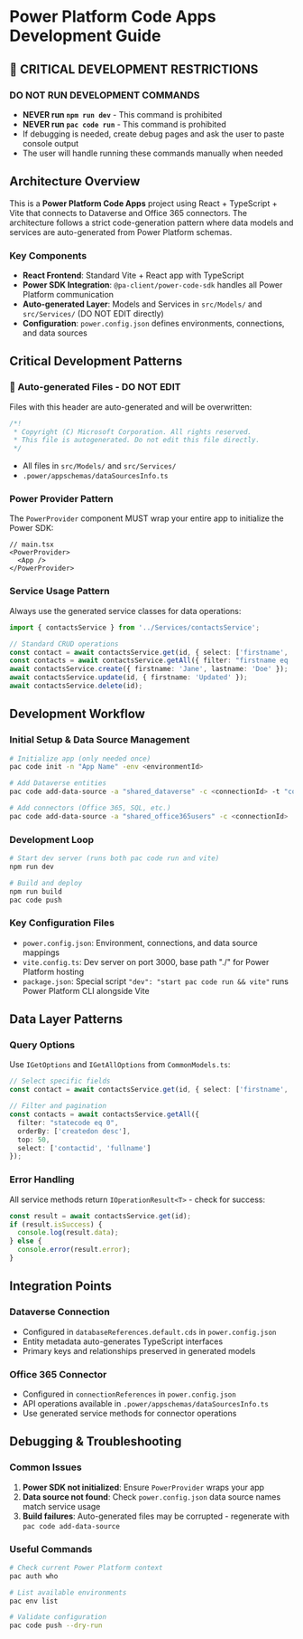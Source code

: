# Power Platform Code Apps Development Guide

## 🚨 CRITICAL DEVELOPMENT RESTRICTIONS

### **DO NOT RUN DEVELOPMENT COMMANDS**
- **NEVER run `npm run dev`** - This command is prohibited
- **NEVER run `pac code run`** - This command is prohibited
- If debugging is needed, create debug pages and ask the user to paste console output
- The user will handle running these commands manually when needed

## Architecture Overview

This is a **Power Platform Code Apps** project using React + TypeScript + Vite that connects to Dataverse and Office 365 connectors. The architecture follows a strict code-generation pattern where data models and services are auto-generated from Power Platform schemas.

### Key Components
- **React Frontend**: Standard Vite + React app with TypeScript
- **Power SDK Integration**: `@pa-client/power-code-sdk` handles all Power Platform communication
- **Auto-generated Layer**: Models and Services in `src/Models/` and `src/Services/` (DO NOT EDIT directly)
- **Configuration**: `power.config.json` defines environments, connections, and data sources

## Critical Development Patterns

### 🚨 Auto-generated Files - DO NOT EDIT
Files with this header are auto-generated and will be overwritten:
```typescript
/*!
 * Copyright (C) Microsoft Corporation. All rights reserved.
 * This file is autogenerated. Do not edit this file directly.
 */
```
- All files in `src/Models/` and `src/Services/`
- `.power/appschemas/dataSourcesInfo.ts`

### Power Provider Pattern
The `PowerProvider` component MUST wrap your entire app to initialize the Power SDK:
```tsx
// main.tsx
<PowerProvider>
  <App />
</PowerProvider>
```

### Service Usage Pattern
Always use the generated service classes for data operations:
```typescript
import { contactsService } from '../Services/contactsService';

// Standard CRUD operations
const contact = await contactsService.get(id, { select: ['firstname', 'lastname'] });
const contacts = await contactsService.getAll({ filter: "firstname eq 'John'" });
await contactsService.create({ firstname: 'Jane', lastname: 'Doe' });
await contactsService.update(id, { firstname: 'Updated' });
await contactsService.delete(id);
```

## Development Workflow

### Initial Setup & Data Source Management
```bash
# Initialize app (only needed once)
pac code init -n "App Name" -env <environmentId>

# Add Dataverse entities
pac code add-data-source -a "shared_dataverse" -c <connectionId> -t "contacts" -d "default.cds"

# Add connectors (Office 365, SQL, etc.)
pac code add-data-source -a "shared_office365users" -c <connectionId>
```

### Development Loop
```bash
# Start dev server (runs both pac code run and vite)
npm run dev

# Build and deploy
npm run build
pac code push
```

### Key Configuration Files
- `power.config.json`: Environment, connections, and data source mappings
- `vite.config.ts`: Dev server on port 3000, base path "./" for Power Platform hosting
- `package.json`: Special script `"dev": "start pac code run && vite"` runs Power Platform CLI alongside Vite

## Data Layer Patterns

### Query Options
Use `IGetOptions` and `IGetAllOptions` from `CommonModels.ts`:
```typescript
// Select specific fields
const contact = await contactsService.get(id, { select: ['firstname', 'lastname'] });

// Filter and pagination
const contacts = await contactsService.getAll({
  filter: "statecode eq 0",
  orderBy: ['createdon desc'],
  top: 50,
  select: ['contactid', 'fullname']
});
```

### Error Handling
All service methods return `IOperationResult<T>` - check for success:
```typescript
const result = await contactsService.get(id);
if (result.isSuccess) {
  console.log(result.data);
} else {
  console.error(result.error);
}
```

## Integration Points

### Dataverse Connection
- Configured in `databaseReferences.default.cds` in `power.config.json`
- Entity metadata auto-generates TypeScript interfaces
- Primary keys and relationships preserved in generated models

### Office 365 Connector
- Configured in `connectionReferences` in `power.config.json`
- API operations available in `.power/appschemas/dataSourcesInfo.ts`
- Use generated service methods for connector operations

## Debugging & Troubleshooting

### Common Issues
1. **Power SDK not initialized**: Ensure `PowerProvider` wraps your app
2. **Data source not found**: Check `power.config.json` data source names match service usage
3. **Build failures**: Auto-generated files may be corrupted - regenerate with `pac code add-data-source`

### Useful Commands
```bash
# Check current Power Platform context
pac auth who

# List available environments
pac env list

# Validate configuration
pac code push --dry-run
```